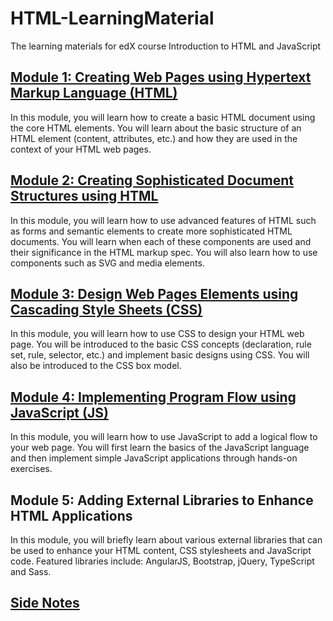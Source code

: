 # HTML-LearningMaterial
The learning materials for edX course Introduction to HTML and JavaScript

## [Module 1: Creating Web Pages using Hypertext Markup Language (HTML)](https://github.com/yang0339/HTML-LearningMaterial/blob/master/Module_1.md)
In this module, you will learn how to create a basic HTML document using the core HTML elements. You
will learn about the basic structure of an HTML element (content, attributes, etc.) and how they are
used in the context of your HTML web pages. 

## [Module 2: Creating Sophisticated Document Structures using HTML](https://github.com/yang0339/HTML-LearningMaterial/blob/master/Module_2.md)
In this module, you will learn how to use advanced features of HTML such as forms and semantic
elements to create more sophisticated HTML documents. You will learn when each of these
components are used and their significance in the HTML markup spec. You will also learn how to use
components such as SVG and media elements.
## [Module 3: Design Web Pages Elements using Cascading Style Sheets (CSS)](https://github.com/yang0339/HTML-LearningMaterial/blob/master/Module_3.md)
In this module, you will learn how to use CSS to design your HTML web page. You will be introduced to
the basic CSS concepts (declaration, rule set, rule, selector, etc.) and implement basic designs using CSS.
You will also be introduced to the CSS box model.
## [Module 4: Implementing Program Flow using JavaScript (JS)](https://github.com/yang0339/HTML-LearningMaterial/blob/master/Module_4.md)
In this module, you will learn how to use JavaScript to add a logical flow to your web page. You will first
learn the basics of the JavaScript language and then implement simple JavaScript applications through
hands-on exercises.
## Module 5: Adding External Libraries to Enhance HTML Applications
In this module, you will briefly learn about various external libraries that can be used to enhance your
HTML content, CSS stylesheets and JavaScript code. Featured libraries include: AngularJS, Bootstrap,
jQuery, TypeScript and Sass. 

## [Side Notes](https://github.com/yang0339/HTML-LearningMaterial/blob/master/side-notes.md)
